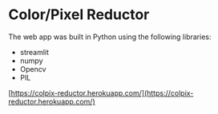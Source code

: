 # Color/Pixel Reductor
 
The web app was built in Python using the following libraries:
* streamlit
* numpy
* Opencv
* PIL  

[https://colpix-reductor.herokuapp.com/](https://colpix-reductor.herokuapp.com/)